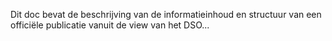 Dit doc bevat de beschrijving van de informatieinhoud en structuur van een officiële publicatie vanuit de view van het DSO...